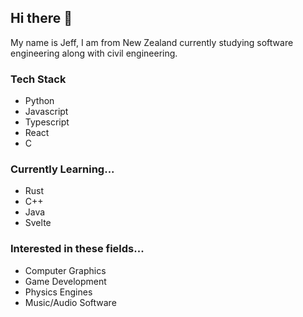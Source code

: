 ## Hi there 👋

My name is Jeff, I am from New Zealand currently studying software engineering along with civil engineering.

### Tech Stack

- Python
- Javascript
- Typescript
- React
- C

### Currently Learning...

- Rust
- C++
- Java
- Svelte

### Interested in these fields...

- Computer Graphics
- Game Development
- Physics Engines
- Music/Audio Software
